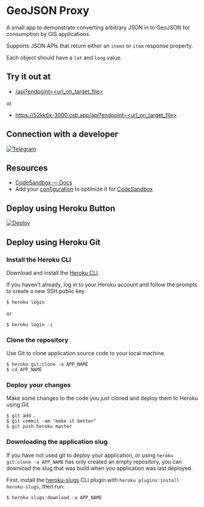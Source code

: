 GeoJSON Proxy
=============

A small app to demonstrate converting arbitrary JSON in to GeoJSON for consumption by GIS applications.

Supports JSON APIs that return either an `items` or `item` response property. 

Each object should have a `lat` and `long` value.

## Try it out at

- [/api?endpoint=<url_on_target_file>](https://v-avdieiev.bcns.ai/json2geojson)

or

- [https://52kk6x-3000.csb.app/api?endpoint=<url_on_target_file>](https://52kk6x-3000.csb.app/api?endpoint=bit.ly/simple-json)

## Connection with a developer

[![Telegram](https://img.shields.io/badge/Telegram-Group-blue.svg?logo=telegram)](https://telegram.me/developer_support_bot)

## Resources

- [CodeSandbox — Docs](https://codesandbox.io/docs/learn)
- Add your [configuration](https://codesandbox.io/docs/projects/learn/setting-up/tasks) to optimize it for [CodeSandbox](https://codesandbox.io/p/dashboard)

## Deploy using Heroku Button

[![Deploy](https://www.herokucdn.com/deploy/button.svg)](https://heroku.com/deploy)

## Deploy using Heroku Git

### Install the Heroku CLI

Download and install the [Heroku CLI](https://devcenter.heroku.com/articles/heroku-command-line).

If you haven't already, log in to your Heroku account and follow the prompts to create a new SSH public key.
```
$ heroku login
```
or
```
$ heroku login -i
```

### Clone the repository

Use Git to clone application source code to your local machine.
```
$ heroku git:clone -a APP_NAME
$ cd APP_NAME
```

### Deploy your changes

Make some changes to the code you just cloned and deploy them to Heroku using Git.
```
$ git add .
$ git commit -am "make it better"
$ git push heroku master
```

### Downloading the application slug

If you have not used git to deploy your application, or using `heroku git:clone -a APP_NAME` has only created an empty repository, you can download the slug that was build when you application was last deployed. 

First, install the [heroku-slugs](https://github.com/heroku/heroku-slugs) CLI plugin with `heroku plugins:install heroku-slugs`, then run:
```
$ heroku slugs:download -a APP_NAME
```
